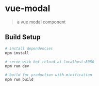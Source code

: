 # vue-modal

> a vue modal component

## Build Setup

``` bash
# install dependencies
npm install

# serve with hot reload at localhost:8080
npm run dev

# build for production with minification
npm run build
```
